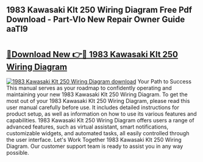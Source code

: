 ## 1983 Kawasaki Klt 250 Wiring Diagram Free Pdf Download - Part-VIo New Repair Owner Guide aaTl9

# <h2><a href="http://dfjaim.blite.top/?on=1983+Kawasaki+Klt+250+Wiring+Diagram">🔗Download New 👉🔴 1983 Kawasaki Klt 250 Wiring Diagram</a></h2>

[![1983 Kawasaki Klt 250 Wiring Diagram download](https://i.imgur.com/lujVjoI.png)](http://dfjaim.blite.top/?on=1983+Kawasaki+Klt+250+Wiring+Diagram)
Your Path to Success This manual serves as your roadmap to confidently operating and maintaining your new 1983 Kawasaki Klt 250 Wiring Diagram. To get the most out of your 1983 Kawasaki Klt 250 Wiring Diagram, please read this user manual carefully before use. It includes detailed instructions for product setup, as well as information on how to use its various features and capabilities. 1983 Kawasaki Klt 250 Wiring Diagram offers users a range of advanced features, such as virtual assistant, smart notifications, customizable widgets, and automated tasks, all easily controlled through the user interface. Let's Work Together 1983 Kawasaki Klt 250 Wiring Diagram. Our customer support team is ready to assist you in any way possible.
